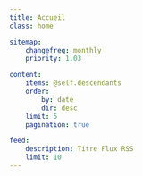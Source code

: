 ```yaml
---
title: Accueil
class: home

sitemap:
    changefreq: monthly
    priority: 1.03

content:
    items: @self.descendants
    order:
        by: date
        dir: desc
    limit: 5
    pagination: true

feed:
    description: Titre Flux RSS
    limit: 10
---
```


